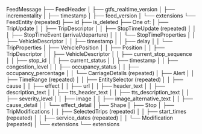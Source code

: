 ﻿FeedMessage
├── FeedHeader
│   ├── gtfs_realtime_version
│   ├── incrementality
│   ├── timestamp
│   ├── feed_version
│   └── extensions
└── FeedEntity (repeated)
    ├── id
    ├── is_deleted
    ├── One of:
    │   ├── TripUpdate
    │   │   ├── TripDescriptor
    │   │   ├── StopTimeUpdate (repeated)
    │   │   │   ├── StopTimeEvent (arrival/departure)
    │   │   │   └── StopTimeProperties
    │   │   ├── VehicleDescriptor
    │   │   ├── timestamp
    │   │   ├── delay
    │   │   └── TripProperties
    │   ├── VehiclePosition
    │   │   ├── Position
    │   │   ├── TripDescriptor
    │   │   ├── VehicleDescriptor
    │   │   ├── current_stop_sequence
    │   │   ├── stop_id
    │   │   ├── current_status
    │   │   ├── timestamp
    │   │   ├── congestion_level
    │   │   ├── occupancy_status
    │   │   ├── occupancy_percentage
    │   │   └── CarriageDetails (repeated)
    │   ├── Alert
    │   │   ├── TimeRange (repeated)
    │   │   ├── EntitySelector (repeated)
    │   │   ├── cause
    │   │   ├── effect
    │   │   ├── url
    │   │   ├── header_text
    │   │   ├── description_text
    │   │   ├── tts_header_text
    │   │   ├── tts_description_text
    │   │   ├── severity_level
    │   │   ├── image
    │   │   ├── image_alternative_text
    │   │   ├── cause_detail
    │   │   └── effect_detail
    │   ├── Shape
    │   ├── Stop
    │   ├── TripModifications
    │   │   ├── SelectedTrips (repeated)
    │   │   ├── start_times (repeated)
    │   │   ├── service_dates (repeated)
    │   │   └── Modification (repeated)
    │   └── extensions
    └── extensions